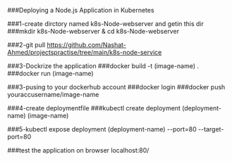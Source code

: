 ###Deploying a Node.js Application in Kubernetes

###1-create dirctory named k8s-Node-webserver and getin this dir
###mkdir k8s-Node-webserver & cd  k8s-Node-webserver

###2-git pull https://github.com/Nashat-Ahmed/projectspractise/tree/main/k8s-node-service

###3-Dockrize the application 
###docker build -t (image-name) .
###docker run  (image-name)

###3-pusing to your dockerhub account 
###docker login 
###docker push youraccusername/image-name

###4-create deploymentfile
###kubectl create deployment (deployment-name) (image-name)

###5-kubectl expose deployment (deployment-name) --port=80 --target-port=80

###test the application on browser localhost:80/





